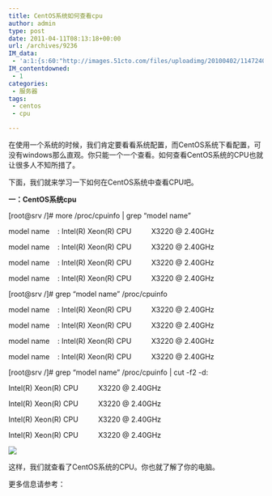 ```yaml
---
title: CentOS系统如何查看cpu
author: admin
type: post
date: 2011-04-11T08:13:18+00:00
url: /archives/9236
IM_data:
 - 'a:1:{s:60:"http://images.51cto.com/files/uploadimg/20100402/1147240.jpg";s:67:"http://blog.haohtml.com/wp-content/uploads/2011/04/5385_1147240.jpg";}'
IM_contentdowned:
 - 1
categories:
 - 服务器
tags:
 - centos
 - cpu

---
```

在使用一个系统的时候，我们肯定要看看系统配置，而CentOS系统下看配置，可没有windows那么直观。你只能一个一个查看。如何查看CentOS系统的CPU也就让很多人不知所措了。

下面，我们就来学习一下如何在CentOS系统中查看CPU吧。

**一：CentOS系统cpu**

[root@srv /]# more /proc/cpuinfo | grep “model name”

model name    : Intel(R) Xeon(R) CPU          X3220 @ 2.40GHz

model name    : Intel(R) Xeon(R) CPU          X3220 @ 2.40GHz

model name    : Intel(R) Xeon(R) CPU          X3220 @ 2.40GHz

model name    : Intel(R) Xeon(R) CPU          X3220 @ 2.40GHz

[root@srv /]# grep “model name” /proc/cpuinfo

model name    : Intel(R) Xeon(R) CPU          X3220 @ 2.40GHz

model name    : Intel(R) Xeon(R) CPU          X3220 @ 2.40GHz

model name    : Intel(R) Xeon(R) CPU          X3220 @ 2.40GHz

model name    : Intel(R) Xeon(R) CPU          X3220 @ 2.40GHz

[root@srv /]# grep “model name” /proc/cpuinfo | cut -f2 -d:

Intel(R) Xeon(R) CPU          X3220 @ 2.40GHz

Intel(R) Xeon(R) CPU          X3220 @ 2.40GHz

Intel(R) Xeon(R) CPU          X3220 @ 2.40GHz

Intel(R) Xeon(R) CPU          X3220 @ 2.40GHz

[![](https://blogstatic.haohtml.com//uploads/2023/09/1147240.gif)][1]

这样，我们就查看了CentOS系统的CPU。你也就了解了你的电脑。

更多信息请参考：

[1]: http://blog.haohtml.com/wp-content/uploads/2011/04/1147240.gif
